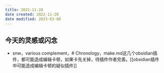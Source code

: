 ```yaml
---
title: 2022-11-28
date created: 2022-11-28
date modified: 2023-03-08
---
```


## 今天的灵感或闪念

- snw，various complement，# Chronology，make.md这几个obsidian插件，都可能造成编辑卡顿，如果卡先关掉，待插件作者完善。[[obsidian插件中可能造成编辑卡顿的疑似插件]]

